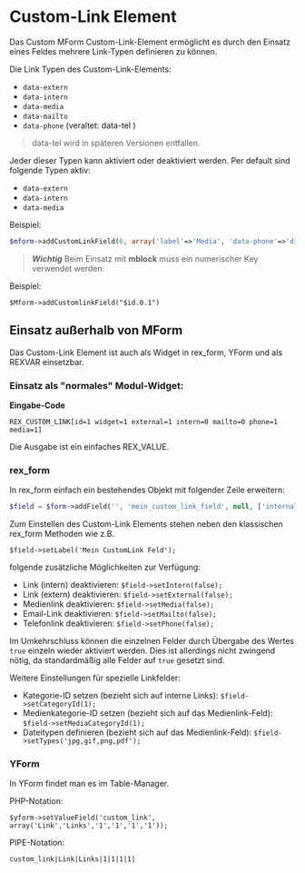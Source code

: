 # Custom-Link Element

Das Custom MForm Custom-Link-Element ermöglicht es durch den Einsatz eines Feldes mehrere Link-Typen definieren zu können.    

Die Link Typen des Custom-Link-Elements:

* `data-extern`
* `data-intern`
* `data-media`
* `data-mailto`
* `data-phone` (veraltet: data-tel )

> data-tel wird in späteren Versionen entfallen. 

Jeder dieser Typen kann aktiviert oder deaktiviert werden. Per default sind folgende Typen aktiv:

* `data-extern`
* `data-intern`
* `data-media`

Beispiel: 

```php
$mform->addCustomLinkField(6, array('label'=>'Media', 'data-phone'=>'disable', 'data-mailto'=>'disable', 'data-intern'=>'disable'));
```


> ***Wichtig*** Beim Einsatz mit **mblock** muss ein numerischer Key verwendet werden: 

Beispiel: 

`$Mform->addCustomlinkField("$id.0.1")` 



## Einsatz außerhalb von MForm

Das Custom-Link Element ist auch als Widget in rex_form, YForm und als REXVAR einsetzbar. 

### Einsatz als "normales" Modul-Widget: 

**Eingabe-Code**

`REX_CUSTOM_LINK[id=1 widget=1 external=1 intern=0 mailto=0 phone=1 media=1]`

Die Ausgabe ist ein einfaches REX_VALUE. 


### rex_form


In rex_form einfach ein bestehendes Objekt mit folgender Zeile erweitern:

```php
$field = $form->addField('', 'mein_custom_link_field', null, ['internal::fieldClass' => 'rex_form_widget_customlink_element'], true);
```

Zum Einstellen des Custom-Link Elements stehen neben den klassischen rex_form Methoden wie z.B.

`$field->setLabel('Mein CustomLink Feld');`

folgende zusätzliche Möglichkeiten zur Verfügung:

* Link (intern) deaktivieren: `$field->setIntern(false);`
* Link (extern) deaktivieren: `$field->setExternal(false);`
* Medienlink deaktivieren: `$field->setMedia(false);`
* Email-Link deaktivieren: `$field->setMailto(false);`
* Telefonlink deaktivieren: `$field->setPhone(false);`

Im Umkehrschluss können die einzelnen Felder durch Übergabe des Wertes `true` einzeln wieder aktiviert werden. Dies ist allerdings nicht zwingend nötig, da standardmäßig alle Felder auf `true` gesetzt sind.

Weitere Einstellungen für spezielle Linkfelder:
* Kategorie-ID setzen (bezieht sich auf interne Links): `$field->setCategoryId(1);`
* Medienkategorie-ID setzen (bezieht sich auf das Medienlink-Feld): `$field->setMediaCategoryId(1);`
* Dateitypen definieren (bezieht sich auf das Medienlink-Feld): `$field->setTypes('jpg,gif,png,pdf');`


### YForm

In YForm findet man es im Table-Manager.  

PHP-Notation: 

`$yform->setValueField('custom_link', array('Link','Links','1','1','1','1'));`

PIPE-Notation: 

`custom_link|Link|Links|1|1|1|1|`

